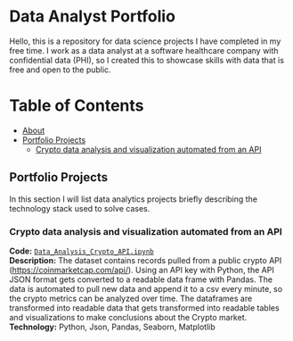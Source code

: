 # Data Analyst Portfolio

Hello, this is a repository for data science projects I have completed in my free time. I work as a data analyst at a software healthcare company with confidential data (PHI), so I created this to showcase skills with data that is free and open to the public.
<br>

# Table of Contents
- [About](#about)
- [Portfolio Projects](#portfolio-projects)
	+ [Crypto data analysis and visualization automated from an API](#Crypto-data-analysis-and-visualization-automated-from-an-API)

## Portfolio Projects
In this section I will list data analytics projects briefly describing the technology stack used to solve cases.

### Crypto data analysis and visualization automated from an API
**Code:** [`Data_Analysis_Crypto_API.ipynb`]([https://github.com/sophielindsay/Data-Analyst-Portfolio/blob/main/Data_Analysis_Crypto_API.ipynb])   
**Description:** The dataset contains records pulled from a public crypto API (https://coinmarketcap.com/api/). Using an API key with Python, the API JSON format gets converted to a readable data frame with Pandas. The data is automated to pull new data and append it to a csv every minute, so the crypto metrics can be analyzed over time. The dataframes are transformed into readable data that gets transformed into readable tables and visualizations to make conclusions about the Crypto market.
**Technology:** Python, Json, Pandas, Seaborn, Matplotlib 
